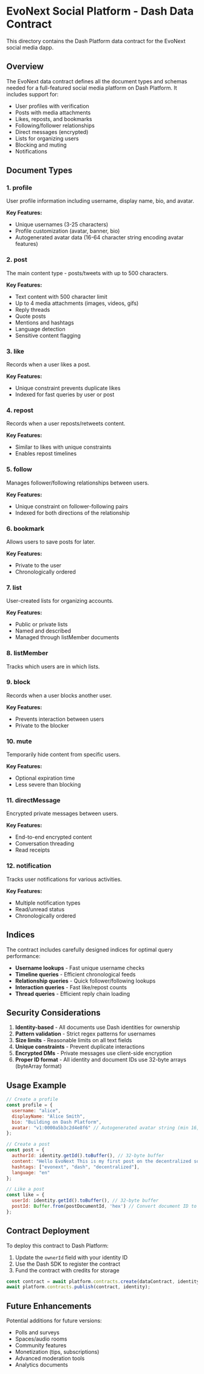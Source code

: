 # EvoNext Social Platform - Dash Data Contract

This directory contains the Dash Platform data contract for the EvoNext social media dapp.

## Overview

The EvoNext data contract defines all the document types and schemas needed for a full-featured social media platform on Dash Platform. It includes support for:

- User profiles with verification
- Posts with media attachments
- Likes, reposts, and bookmarks
- Following/follower relationships
- Direct messages (encrypted)
- Lists for organizing users
- Blocking and muting
- Notifications

## Document Types

### 1. **profile**
User profile information including username, display name, bio, and avatar.

**Key Features:**
- Unique usernames (3-25 characters)
- Profile customization (avatar, banner, bio)
- Autogenerated avatar data (16-64 character string encoding avatar features)

### 2. **post**
The main content type - posts/tweets with up to 500 characters.

**Key Features:**
- Text content with 500 character limit
- Up to 4 media attachments (images, videos, gifs)
- Reply threads
- Quote posts
- Mentions and hashtags
- Language detection
- Sensitive content flagging

### 3. **like**
Records when a user likes a post.

**Key Features:**
- Unique constraint prevents duplicate likes
- Indexed for fast queries by user or post

### 4. **repost**
Records when a user reposts/retweets content.

**Key Features:**
- Similar to likes with unique constraints
- Enables repost timelines

### 5. **follow**
Manages follower/following relationships between users.

**Key Features:**
- Unique constraint on follower-following pairs
- Indexed for both directions of the relationship

### 6. **bookmark**
Allows users to save posts for later.

**Key Features:**
- Private to the user
- Chronologically ordered

### 7. **list**
User-created lists for organizing accounts.

**Key Features:**
- Public or private lists
- Named and described
- Managed through listMember documents

### 8. **listMember**
Tracks which users are in which lists.

### 9. **block**
Records when a user blocks another user.

**Key Features:**
- Prevents interaction between users
- Private to the blocker

### 10. **mute**
Temporarily hide content from specific users.

**Key Features:**
- Optional expiration time
- Less severe than blocking

### 11. **directMessage**
Encrypted private messages between users.

**Key Features:**
- End-to-end encrypted content
- Conversation threading
- Read receipts

### 12. **notification**
Tracks user notifications for various activities.

**Key Features:**
- Multiple notification types
- Read/unread status
- Chronologically ordered

## Indices

The contract includes carefully designed indices for optimal query performance:

- **Username lookups** - Fast unique username checks
- **Timeline queries** - Efficient chronological feeds
- **Relationship queries** - Quick follower/following lookups
- **Interaction queries** - Fast like/repost counts
- **Thread queries** - Efficient reply chain loading

## Security Considerations

1. **Identity-based** - All documents use Dash identities for ownership
2. **Pattern validation** - Strict regex patterns for usernames
3. **Size limits** - Reasonable limits on all text fields
4. **Unique constraints** - Prevent duplicate interactions
5. **Encrypted DMs** - Private messages use client-side encryption
6. **Proper ID format** - All identity and document IDs use 32-byte arrays (byteArray format)

## Usage Example

```javascript
// Create a profile
const profile = {
  username: "alice",
  displayName: "Alice Smith",
  bio: "Building on Dash Platform",
  avatar: "v1:0000a5b3c2d4e8f6" // Autogenerated avatar string (min 16, max 64 chars)
};

// Create a post
const post = {
  authorId: identity.getId().toBuffer(), // 32-byte buffer
  content: "Hello EvoNext This is my first post on the decentralized social network 🚀",
  hashtags: ["evonext", "dash", "decentralized"],
  language: "en"
};

// Like a post
const like = {
  userId: identity.getId().toBuffer(), // 32-byte buffer
  postId: Buffer.from(postDocumentId, 'hex') // Convert document ID to buffer
};
```

## Contract Deployment

To deploy this contract to Dash Platform:

1. Update the `ownerId` field with your identity ID
2. Use the Dash SDK to register the contract
3. Fund the contract with credits for storage

```javascript
const contract = await platform.contracts.create(dataContract, identity);
await platform.contracts.publish(contract, identity);
```

## Future Enhancements

Potential additions for future versions:
- Polls and surveys
- Spaces/audio rooms
- Community features
- Monetization (tips, subscriptions)
- Advanced moderation tools
- Analytics documents
